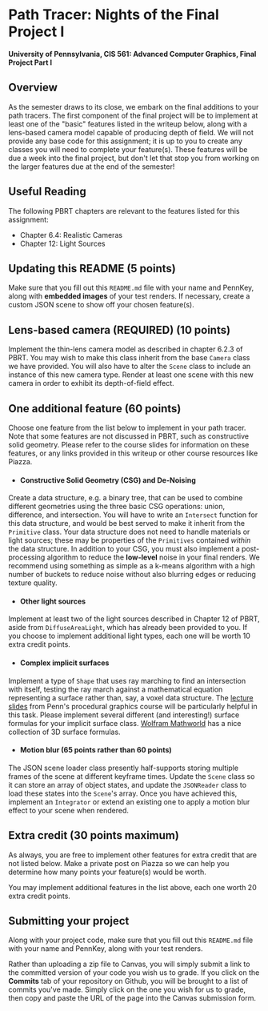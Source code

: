 Path Tracer: Nights of the Final Project I
======================

**University of Pennsylvania, CIS 561: Advanced Computer Graphics, Final Project
Part I**

Overview
------------
As the semester draws to its close, we embark on the final additions to your
path tracers. The first component of the final project will be to implement at
least one of the "basic" features listed in the writeup below, along with
a lens-based camera model capable of producing depth of field. We will not
provide any base code for this assignment; it is up to you to create any classes
you will need to complete your feature(s). These features will be due a week
into the final project, but don't let that stop you from working on the larger
features due at the end of the semester!

Useful Reading
---------
The following PBRT chapters are relevant to the features listed for this
assignment:
* Chapter 6.4: Realistic Cameras
* Chapter 12: Light Sources

Updating this README (5 points)
-------------
Make sure that you fill out this `README.md` file with your name and PennKey,
along with __embedded images__ of your test renders. If necessary, create a
custom JSON scene to show off your chosen feature(s).

Lens-based camera (REQUIRED) (10 points)
--------
Implement the thin-lens camera model as described in chapter 6.2.3 of PBRT.
You may wish to make this class inherit from the base `Camera` class we have
provided. You will also have to alter the `Scene` class to include an instance
of this new camera type. Render at least one scene with this new camera in order
to exhibit its depth-of-field effect.

One additional feature (60 points)
----------------
Choose one feature from the list below to implement in your path tracer. Note
that some features are not discussed in PBRT, such as constructive solid
geometry. Please refer to the course slides for information on these features,
or any links provided in this writeup or other course resources like Piazza.
* #### Constructive Solid Geometry (CSG) and De-Noising
Create a data structure, e.g. a binary
tree, that can be used to combine different geometries using the three basic
CSG operations: union, difference, and intersection. You will have to write an
`Intersect` function for this data structure, and would be best served to make
it inherit from the `Primitive` class. Your data structure does not need to
handle materials or light sources; these may be properties of the `Primitives`
contained _within_ the data structure. In addition to your CSG, you must also
implement a post-processing algorithm to reduce the __low-level__ noise in your
final renders. We recommend using something as simple as a k-means algorithm
with a high number of buckets to reduce noise without also blurring edges or
reducing texture quality.
* #### Other light sources
Implement at least two of the light sources described in Chapter 12 of PBRT,
aside from `DiffuseAreaLight`, which has already been provided to you. If
you choose to implement additional light types, each one will be worth 10 extra
credit points.
* #### Complex implicit surfaces
Implement a type of `Shape` that uses ray marching to find an intersection with
itself, testing the ray march against a mathematical equation representing a
surface rather than, say, a voxel data structure. The [lecture slides](https://cis700-procedural-graphics.github.io/files/implicit_surfaces_2_21_17.pdf) from Penn's
procedural graphics course will be particularly helpful in this task. Please
implement several different (and interesting!) surface formulas for your
implicit surface class. [Wolfram Mathworld](http://mathworld.wolfram.com/topics/Surfaces.html) has a nice collection of 3D surface
formulas.
* #### Motion blur (65 points rather than 60 points)
The JSON scene loader class presently half-supports storing multiple frames of the
scene at different keyframe times. Update the `Scene` class so it can store an
array of object states, and update the `JSONReader` class to load these states
into the `Scene`'s array. Once you have achieved this, implement an `Integrator`
or extend an existing one to apply a motion blur effect to your scene when
rendered.

Extra credit (30 points maximum)
-----------
As always, you are free to implement other features for extra credit that are
not listed below. Make a private post on Piazza so we can help you determine how
many points your feature(s) would be worth.

You may implement additional features in the list above, each one worth 20
extra credit points.

Submitting your project
--------------
Along with your project code, make sure that you fill out this `README.md` file
with your name and PennKey, along with your test renders.

Rather than uploading a zip file to Canvas, you will simply submit a link to
the committed version of your code you wish us to grade. If you click on the
__Commits__ tab of your repository on Github, you will be brought to a list of
commits you've made. Simply click on the one you wish for us to grade, then copy
and paste the URL of the page into the Canvas submission form.
